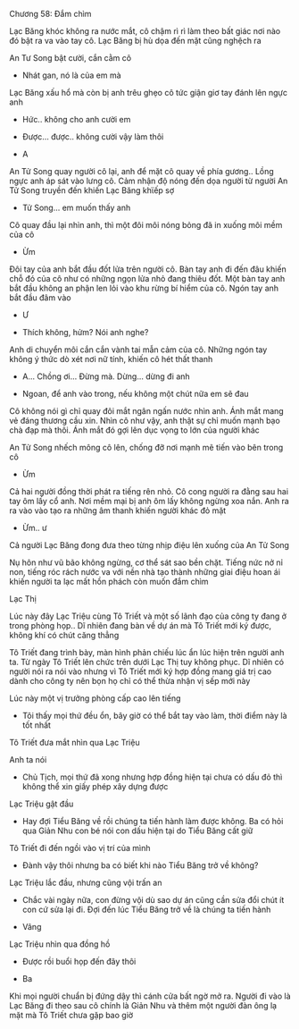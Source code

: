 




Chương 58: Đắm chìm


Lạc Băng khóc không ra nước mắt, cô chậm rì rì làm theo bất giác nơi nào đó bật ra va vào tay cô. Lạc Băng bị hù dọa đến mặt cũng nghệch ra

An Tư Song bật cười, cắn cằm cô

- Nhát gan, nó là của em mà

Lạc Băng xấu hổ mà còn bị anh trêu ghẹo cô tức giận giơ tay đánh lên ngực anh

- Hức.. không cho anh cười em

- Được... được.. không cười vậy làm thôi

- A

An Tử Song quay người cô lại, anh để mặt cô quay về phía gương.. Lồng ngực anh áp sát vào lưng cô. Cảm nhận độ nóng đến dọa người từ người An Tử Song truyền đến khiến Lạc Băng khϊếp sợ

- Tử Song... em muốn thấy anh

Cô quay đầu lại nhìn anh, thì một đôi môi nóng bỏng đã in xuống môi mềm của cô

- Ừm

Đôi tay của anh bắt đầu đốt lửa trên người cô. Bàn tay anh đi đến đâu khiến chỗ đó của cô như có những ngọn lửa nhỏ đang thiêu đốt. Một bàn tay anh bắt đầu không an phận len lỏi vào khu rừng bí hiểm của cô. Ngón tay anh bắt đầu đâm vào

- Ư

- Thích không, hửm? Nói anh nghe?

Anh di chuyển môi cắn cắn vành tai mẫn cảm của cô. Những ngón tay không ý thức dò xét nơi nữ tính, khiến cô hét thất thanh

- A... Chồng ơi... Đừng mà. Dừng... dừng đi anh

- Ngoan, để anh vào trong, nếu không một chút nữa em sẽ đau

Cô không nói gì chỉ quay đôi mắt ngân ngấn nước nhìn anh. Ánh mắt mang vẻ đáng thương cầu xin. Nhìn cô như vậy, anh thật sự chỉ muốn mạnh bạo chà đạp mà thôi. Ánh mắt đó gợi lên dục vọng to lớn của người khác

An Tử Song nhếch mông cô lên, chống đỡ nơi mạnh mẽ tiến vào bên trong cô

- Ừm

Cả hai người đồng thời phát ra tiếng rên nhỏ. Cô cong người ra đằng sau hai tay ôm lấy cổ anh. Nơi mềm mại bị anh ôm lấy không ngừng xoa nắn. Anh ra ra vào vào tạo ra những âm thanh khiến người khác đỏ mặt

- Ừm.. ư

Cả người Lạc Băng đong đưa theo từng nhịp điệu lên xuống của An Tử Song

Nụ hôn như vũ bão không ngừng, cơ thể sát sao bền chặt. Tiếng nức nở nỉ non, tiếng róc rách nước va với nền nhà tạo thành những giai điệu hoan ái khiến người ta lạc mất hồn phách còn muốn đắm chìm



Lạc Thị

Lúc này đây Lạc Triệu cùng Tô Triết và một số lãnh đạo của công ty đang ở trong phòng họp.. Dĩ nhiên đang bàn về dự án mà Tô Triết mới ký được, không khí có chút căng thẳng

Tô Triết đang trình bày, màn hình phản chiếu lúc ẩn lúc hiện trên người anh ta. Từ ngày Tô Triết lên chức trên dưới Lạc Thị tuy không phục. Dĩ nhiên có người nói ra nói vào nhưng vì Tô Triết mới ký hợp đồng mang giá trị cao dành cho công ty nên bọn họ chỉ có thể thừa nhận vị sếp mới này

Lúc này một vị trưởng phòng cấp cao lên tiếng

- Tôi thấy mọi thứ đều ổn, bây giờ có thể bắt tay vào làm, thời điểm này là tốt nhất

Tô Triết đưa mắt nhìn qua Lạc Triệu

Anh ta nói

- Chủ Tịch, mọi thứ đã xong nhưng hợp đồng hiện tại chưa có dấu đỏ thì không thể xin giấy phép xây dựng được

Lạc Triệu gật đầu

- Hay đợi Tiểu Băng về rồi chúng ta tiến hành làm được không. Ba có hỏi qua Giản Nhu con bé nói con dấu hiện tại do Tiểu Băng cất giữ

Tô Triết đi đến ngồi vào vị trí của mình

- Đành vậy thôi nhưng ba có biết khi nào Tiểu Băng trở về không?

Lạc Triệu lắc đầu, nhưng cũng vội trấn an

- Chắc vài ngày nữa, con đừng vội dù sao dự án cũng cần sửa đổi chút ít con cứ sửa lại đi. Đợi đến lúc Tiểu Băng trở về là chúng ta tiến hành

- Vâng

Lạc Triệu nhìn qua đồng hồ

- Được rồi buổi họp đến đây thôi

- Ba

Khi mọi người chuẩn bị đứng dậy thì cánh cửa bất ngờ mở ra. Người đi vào là Lạc Băng đi theo sau cô chính là Giản Nhu và thêm một người đàn ông lạ mặt mà Tô Triết chưa gặp bao giờ




